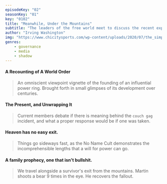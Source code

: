 ```yaml
---
episodeKey: "02"
seasonKey: "01"
key: "0102"
title: "Meanwhile, Under the Mountains"
subtitle: "The leaders of the free world meet to discuss the recent exposition."
author: "Irving Washington"
img: "https://www.chicitysports.com/wp-content/uploads/2020/07/the_simpsons_couch_a_l.0.jpg"
genres: 
    - governance
    - media
    - shadow
---
```


#### A Recounting of A World Order

> An omniscient viewpoint vignette of the founding of an influential power ring. Brought forth in small glimpses of its development over centuries.

#### The Present, and Unwrapping It

> Current members debate if there is meaning behind the `couch gag` incident, and what a proper response would be if one was taken.

#### Heaven has no easy exit.

> Things go sideways fast, as the No Name Cult demonstrates the incomprehensible lengths that a will for power can go.

#### A family prophecy, one that isn't bullshit.

> We travel alongside a survivor's exit from the mountains.
> Martin shoots a bear 9 times in the eye.
> He recovers the fallout.